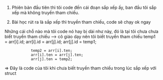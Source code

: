 1. Phiên bản đầu tiên thì tôi code đến cái đoạn sắp xếp ấy, ban đầu tôi sắp xếp mà không truyền tham chiếu.

2. Bài học rút ra là sắp xếp thì truyền tham chiếu, code sẽ chạy ok ngay

Những cái chỗ nào mà tôi code nó hay bị dài như này, đó là tại tôi chưa chưa biết truyền tham chiếu
--> cô giáo dạy nên tôi biết truyền tham chiếu
                temp1 = arr[i].id;
                arr[i].id = arr[j].id;
                arr[j].id = temp1;

                temp2 = arr[i].ten;
                arr[i].ten = arr[j].ten;
                arr[j].ten = temp2;
=> Đây là code của tôi khi chưa biết truyền tham chiếu trong lúc sắp xếp với struct
